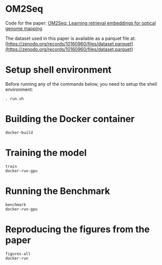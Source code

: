 #   OM2Seq

Code for the paper: [OM2Seq: Learning retrieval embeddings for optical genome mapping](https://www.biorxiv.org/content/10.1101/2023.11.20.567868)

The dataset used in this paper is available as a parquet file at: [https://zenodo.org/records/10160960/files/dataset.parquet](https://zenodo.org/records/10160960/files/dataset.parquet)

#   Setup shell environment

Before running any of the commands below, you need to setup the shell environment:

```shell
. run.sh
```

#   Building the Docker container

```shell
docker-build
```


#   Training the model

```shell
train
docker-run-gpu
```

#   Running the Benchmark

```
benchmark
docker-run-gpu
```

#   Reproducing the figures from the paper

```shell
figures-all
docker-run
```
